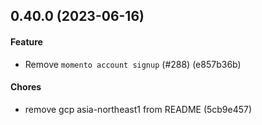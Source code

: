 ## 0.40.0 (2023-06-16)

#### Feature

* Remove `momento account signup` (#288) (e857b36b)

#### Chores

* remove gcp asia-northeast1 from README (5cb9e457)

